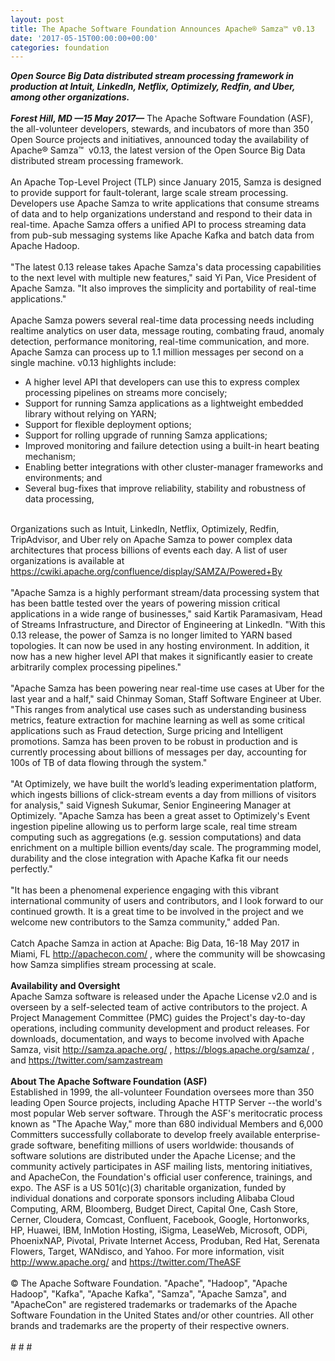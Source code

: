 ```yaml
---
layout: post
title: The Apache Software Foundation Announces Apache® Samza™ v0.13
date: '2017-05-15T00:00:00+00:00'
categories: foundation
---
```

<div><strong><em>Open Source Big Data distributed stream processing framework in production at Intuit, LinkedIn, Netflix, Optimizely, Redfin, and Uber, among other organizations.</em></strong></div> 
  <div><strong><em><br /></em></strong></div> 
  <div><strong><em>Forest Hill, MD —15 May 2017—</em></strong> The Apache Software Foundation (ASF), the all-volunteer developers, stewards, and incubators of more than 350 Open Source projects and initiatives, announced today the availability of Apache® Samza™&nbsp; v0.13, the latest version of the Open Source Big Data distributed stream processing framework.</div> 
  <div><br /></div> 
  <div>An Apache Top-Level Project (TLP) since January 2015, Samza is designed to provide support for fault-tolerant, large scale stream processing. Developers use Apache Samza to write applications that consume streams of data and to help organizations understand and respond to their data in real-time. Apache Samza offers a unified API to process streaming data from pub-sub messaging systems like Apache Kafka and batch data from Apache Hadoop.</div> 
  <div><br /></div> 
  <div>&quot;The latest 0.13 release takes Apache Samza's data processing capabilities to the next level with multiple new features,&quot; said Yi Pan, Vice President of Apache Samza. &quot;It also improves the simplicity and portability of real-time applications.&quot;</div> 
  <div><br /></div> 
  <div>Apache Samza powers several real-time data processing needs including realtime analytics on user data, message routing, combating fraud, anomaly detection, performance monitoring, real-time communication, and more. Apache Samza can process up to 1.1 million messages per second on a single machine. v0.13 highlights include:</div> 
  <div> 
    <ul> 
      <li>A higher level API that developers can use this to express complex processing pipelines on streams more concisely;</li> 
      <li>Support for running Samza applications as a lightweight embedded library without relying on YARN;</li> 
      <li>Support for flexible deployment options;&nbsp;</li> 
      <li>Support for rolling upgrade of running Samza applications;</li> 
      <li>Improved monitoring and failure detection using a built-in heart beating mechanism;</li> 
      <li>Enabling better integrations with other cluster-manager frameworks and environments; and</li> 
      <li>Several bug-fixes that improve reliability, stability and robustness of data processing,</li> 
    </ul> 
  </div> 
  <div><br /></div> 
  <div>Organizations such as Intuit, LinkedIn, Netflix, Optimizely, Redfin, TripAdvisor, and Uber rely on Apache Samza to power complex data architectures that process billions of events each day. A list of user organizations is available at <a href="https://cwiki.apache.org/confluence/display/SAMZA/Powered+By">https://cwiki.apache.org/confluence/display/SAMZA/Powered+By</a></div> 
  <div><br /></div> 
  <div>&quot;Apache Samza is a highly performant stream/data processing system that has been battle tested over the years of powering mission critical applications in a wide range of businesses,&quot; said Kartik Paramasivam, Head of Streams Infrastructure, and Director of Engineering at LinkedIn. &quot;With this 0.13 release, the power of Samza is no longer limited to YARN based topologies. It can now be used in any hosting environment. In addition, it now has a new higher level API that makes it significantly easier to create arbitrarily complex processing pipelines.&quot;</div> 
  <div><br /></div> 
  <div>&quot;Apache Samza has been powering near real-time use cases at Uber for the last year and a half,&quot; said Chinmay Soman, Staff Software Engineer at Uber. &quot;This ranges from analytical use cases such as understanding business metrics, feature extraction for machine learning as well as some critical applications such as Fraud detection, Surge pricing and Intelligent promotions. Samza has been proven to be robust in production and is currently processing about billions of messages per day, accounting for 100s of TB of data flowing through the system.&quot;&nbsp;</div> 
  <div><br /></div> 
  <div>&quot;At Optimizely, we have built the world’s leading experimentation platform, which ingests billions of click-stream events a day from millions of visitors for analysis,&quot; said Vignesh Sukumar, Senior Engineering Manager at Optimizely. &quot;Apache Samza has been a great asset to Optimizely's Event ingestion pipeline allowing us to perform large scale, real time stream computing such as aggregations (e.g. session computations) and data enrichment on a multiple billion events/day scale. The programming model, durability and the close integration with Apache Kafka fit our needs perfectly.&quot;</div> 
  <div><br /></div> 
  <div>&quot;It has been a phenomenal experience engaging with this vibrant international community of users and contributors, and I look forward to our continued growth. It is a great time to be involved in the project and we welcome new contributors to the Samza community,&quot; added Pan.</div> 
  <div><br /></div> 
  <div>Catch Apache Samza in action at Apache: Big Data, 16-18 May 2017 in Miami, FL <a href="http://apachecon.com/">http://apachecon.com/</a> , where the community will be showcasing how Samza simplifies stream processing at scale.</div> 
  <div><br /></div> 
  <div><strong>Availability and Oversight</strong></div> 
  <div>Apache Samza software is released under the Apache License v2.0 and is overseen by a self-selected team of active contributors to the project. A Project Management Committee (PMC) guides the Project's day-to-day operations, including community development and product releases. For downloads, documentation, and ways to become involved with Apache Samza, visit <a href="http://samza.apache.org/">http://samza.apache.org/</a> , <a href="https://blogs.apache.org/samza/">https://blogs.apache.org/samza/</a> , and <a href="https://twitter.com/samzastream">https://twitter.com/samzastream</a></div> 
  <div><br /></div> 
  <div><strong>About The Apache Software Foundation (ASF)</strong></div> 
  <div>Established in 1999, the all-volunteer Foundation oversees more than 350 leading Open Source projects, including Apache HTTP Server --the world's most popular Web server software. Through the ASF's meritocratic process known as &quot;The Apache Way,&quot; more than 680 individual Members and 6,000 Committers successfully collaborate to develop freely available enterprise-grade software, benefiting millions of users worldwide: thousands of software solutions are distributed under the Apache License; and the community actively participates in ASF mailing lists, mentoring initiatives, and ApacheCon, the Foundation's official user conference, trainings, and expo. The ASF is a US 501(c)(3) charitable organization, funded by individual donations and corporate sponsors including Alibaba Cloud Computing, ARM, Bloomberg, Budget Direct, Capital One, Cash Store, Cerner, Cloudera, Comcast, Confluent, Facebook, Google, Hortonworks, HP, Huawei, IBM, InMotion Hosting, iSigma, LeaseWeb, Microsoft, ODPi, PhoenixNAP, Pivotal, Private Internet Access, Produban, Red Hat, Serenata Flowers, Target, WANdisco, and Yahoo. For more information, visit <a href="http://www.apache.org/">http://www.apache.org/</a> and <a href="https://twitter.com/TheASF">https://twitter.com/TheASF</a></div> 
  <div><br /></div> 
  <div>© The Apache Software Foundation. &quot;Apache&quot;, &quot;Hadoop&quot;, &quot;Apache Hadoop&quot;, &quot;Kafka&quot;, &quot;Apache Kafka&quot;, &quot;Samza&quot;, &quot;Apache Samza&quot;, and &quot;ApacheCon&quot; are registered trademarks or trademarks of the Apache Software Foundation in the United States and/or other countries. All other brands and trademarks are the property of their respective owners.</div> 
  <div><br /></div> 
  <div># # #</div>

